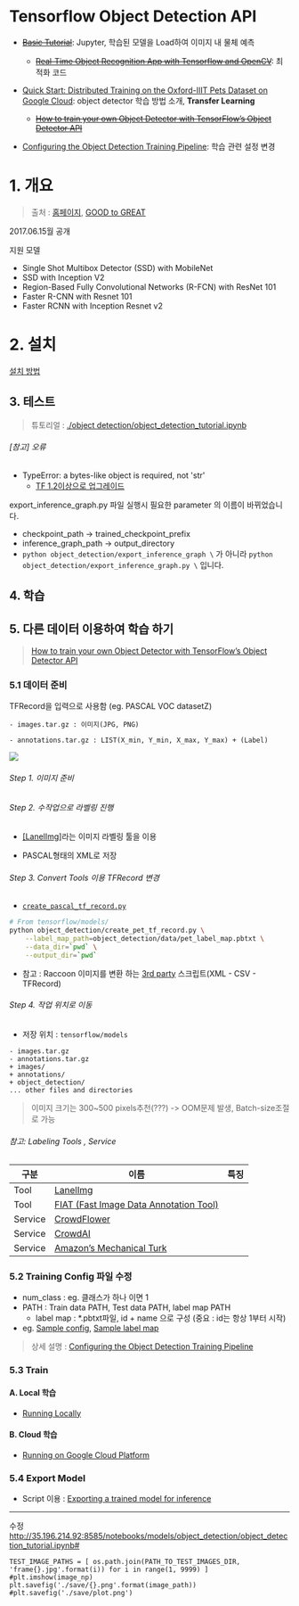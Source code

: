 # Tensorflow Object Detection API 

- ~~[Basic Tutorial](https://github.com/tensorflow/models/blob/master/object_detection/object_detection_tutorial.ipynb)~~: Jupyter, 학습된 모델을 Load하여 이미지 내 물체 예측 

    - ~~[Real-Time Object Recognition App with Tensorflow and OpenCV](https://github.com/datitran/Object-Detector-App)~~: 최적화 코드 


- [Quick Start: Distributed Training on the Oxford-IIIT Pets Dataset on Google Cloud](https://github.com/tensorflow/models/blob/master/object_detection/g3doc/running_pets.md):   object detector 학습 방법 소개, **Transfer Learning**
    
    - ~~[How to train your own Object Detector with TensorFlow’s Object Detector API](https://medium.com/towards-data-science/how-to-train-your-own-object-detector-with-tensorflows-object-detector-api-bec72ecfe1d9)~~

- [Configuring the Object Detection Training Pipeline](https://github.com/tensorflow/models/blob/master/object_detection/g3doc/configuring_jobs.md): 학습 관련 설정 변경 



# 1. 개요
> 출처 : [홈페이지](https://github.com/tensorflow/models/tree/master/object_detection), [GOOD to GREAT](http://goodtogreate.tistory.com/entry/Tensorflow-Object-Detection-API-SSD-FasterRCNN)


2017.06.15월 공개 

지원 모델 
- Single Shot Multibox Detector (SSD) with MobileNet
- SSD with Inception V2
- Region-Based Fully Convolutional Networks (R-FCN) with ResNet 101
- Faster R-CNN with Resnet 101
- Faster RCNN with Inception Resnet v2

# 2. 설치 

[설치 방법](https://github.com/adioshun/Blog_Jekyll/blob/master/2017-08-08-TF%20Object%20Detection%20API_Installation.md)

## 3. 테스트 

> 튜토리얼 : [./object detection/object_detection_tutorial.ipynb](https://github.com/tensorflow/models/blob/master/object_detection/object_detection_tutorial.ipynb)





###### [참고] 오류 

- TypeError: a bytes-like object is required, not 'str'
    - [TF 1.2이상으로 업그레이드](https://github.com/datitran/Object-Detector-App/issues/2)

export_inference_graph.py 파일 실행시 필요한 parameter 의 이름이 바뀌었습니다. 
- checkpoint_path -> trained_checkpoint_prefix 
- inference_graph_path -> output_directory 
- `python object_detection/export_inference_graph \` 가 아니라 `python object_detection/export_inference_graph.py \` 입니다.



## 4. 학습 


## 5. 다른 데이터 이용하여 학습 하기 

> [How to train your own Object Detector with TensorFlow’s Object Detector API](https://medium.com/towards-data-science/how-to-train-your-own-object-detector-with-tensorflows-object-detector-api-bec72ecfe1d9)


### 5.1 데이터 준비 

TFRecord을 입력으로 사용함 (eg.  PASCAL VOC datasetZ)

    - images.tar.gz : 이미지(JPG, PNG)
    
    - annotations.tar.gz : LIST(X_min, Y_min, X_max, Y_max) + (Label)
    
![](http://i.imgur.com/HfGjktp.png)

    
###### Step 1. 이미지 준비 

      
###### Step 2. 수작업으로 라벨링 진행 

- [[LanelImg]](https://github.com/tzutalin/labelImg)라는 이미지 라벨링 툴을 이용

- PASCAL형태의 XML로 저장 

###### Step 3. Convert Tools 이용 TFRecord 변경 
                
- [`create_pascal_tf_record.py`](https://github.com/tensorflow/models/blob/master/object_detection/create_pascal_tf_record.py)

``` bash
# From tensorflow/models/
python object_detection/create_pet_tf_record.py \
    --label_map_path=object_detection/data/pet_label_map.pbtxt \
    --data_dir=`pwd` \
    --output_dir=`pwd`
```

    
    
- 참고 : Raccoon 이미지를 변환 하는 [3rd party](https://github.com/datitran/raccoon-dataset) 스크립트(XML - CSV - TFRecord) 

 
###### Step 4. 작업 위치로 이동 
    
        
- 저장 위치 : `tensorflow/models`
```
- images.tar.gz
- annotations.tar.gz
+ images/
+ annotations/
+ object_detection/
... other files and directories
```
    
> 이미지 크기는 300~500 pixels추천(???) -> OOM문제 발생, Batch-size조절로 가능 

###### 참고: Labeling Tools , Service 
|구분|이름|특징|
|-|-|-|
|Tool|[LanelImg](https://github.com/tzutalin/labelImg)||
|Tool|[FIAT (Fast Image Data Annotation Tool)](https://github.com/christopher5106/FastAnnotationTool)||
|Service|[CrowdFlower](https://www.crowdflower.com/)||
|Service|[CrowdAI ](https://crowdai.com/)||
|Service|[Amazon’s Mechanical Turk](https://www.mturk.com/mturk/welcome)||


### 5.2 Training Config 파일 수정 
- num_class : eg. 클래스가 하나 이면 1
- PATH : Train data PATH, Test data PATH, label map PATH
    - label map : *.pbtxt파일, id + name 으로 구성 (중요 : id는 항상 1부터 시작)
- eg. [Sample config](https://github.com/tensorflow/models/tree/master/object_detection/samples/configs), [Sample label map](https://github.com/tensorflow/models/tree/master/object_detection/data)

> 상세 설명 : [Configuring the Object Detection Training Pipeline](https://github.com/tensorflow/models/blob/master/object_detection/g3doc/configuring_jobs.md)

### 5.3 Train 

#### A. Local 학습 

- [Running Locally](https://github.com/tensorflow/models/blob/master/object_detection/g3doc/running_locally.md)

#### B. Cloud 학습 

- [Running on Google Cloud Platform](https://github.com/tensorflow/models/blob/master/object_detection/g3doc/running_on_cloud.md)

### 5.4 Export Model 

- Script 이용 : [Exporting a trained model for inference](https://github.com/tensorflow/models/blob/master/object_detection/g3doc/exporting_models.md) 

---
수정 
http://35.196.214.92:8585/notebooks/models/object_detection/object_detection_tutorial.ipynb#
```
TEST_IMAGE_PATHS = [ os.path.join(PATH_TO_TEST_IMAGES_DIR, 'frame{}.jpg'.format(i)) for i in range(1, 9999) ]
#plt.imshow(image_np)
plt.savefig('./save/{}.png'.format(image_path))
#plt.savefig('./save/plot.png')
```
